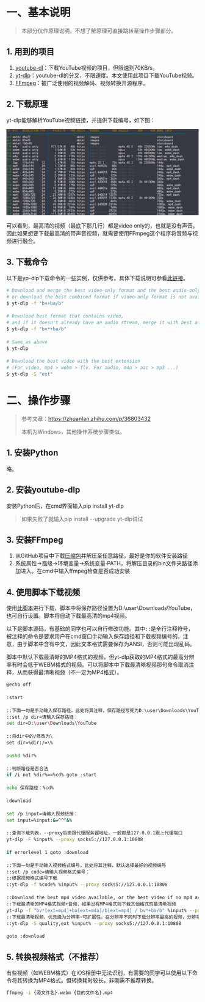 # 一、基本说明

> 本部分仅作原理说明，不想了解原理可直接跳转至操作步骤部分。

## 1. 用到的项目

1. [youtube-dl](https://github.com/ytdl-org/youtube-dl#format-selection)：下载YouTube视频的项目，但限速到70KB/s。
2. [yt-dlp](https://github.com/yt-dlp/yt-dlp)：youtube-dl的分叉，不限速度。本文使用此项目下载YouTube视频。
3. [FFmpeg](https://github.com/BtbN/FFmpeg-Builds)：被广泛使用的视频解码、视频转换开源程序。

## 2. 下载原理

yt-dlp能够解析YouTube视频链接，并提供下载编号，如下图：

![image-20220304130536600](使用yt-dlp下载YouTube高清视频.assets/image-20220304130536600.png)

可以看到，最高清的视频（最底下那几行）都是video only的，也就是没有声音。因此如果想要下载最高清的带声音视频，就需要使用FFmpeg这个程序将音频与视频进行融合。

## 3. 下载命令

以下是yp-dlp下载命令的一些实例，仅供参考。具体下载说明可参看[此链接](https://github.com/yt-dlp/yt-dlp#format-selection)。

```bash
# Download and merge the best video-only format and the best audio-only format,
# or download the best combined format if video-only format is not available
$ yt-dlp -f "bv+ba/b"

# Download best format that contains video,
# and if it doesn't already have an audio stream, merge it with best audio-only format
$ yt-dlp -f "bv*+ba/b"

# Same as above
$ yt-dlp

# Download the best video with the best extension
# (For video, mp4 > webm > flv. For audio, m4a > aac > mp3 ...)
$ yt-dlp -S "ext"
```



# 二、操作步骤

> 参考文章：https://zhuanlan.zhihu.com/p/36803432
>
> 本机为Windows，其他操作系统步骤类似。

## 1. 安装Python

略。

## 2. 安装youtube-dlp

安装Python后，在cmd界面输入pip install yt-dlp

> 如果失败了就输入pip install --upgrade yt-dlp试试

## 3. 安装FFmpeg

1. 从GitHub项目中下载[压缩包](https://github.com/BtbN/FFmpeg-Builds/releases)并解压至任意路径，最好是你的软件安装路径
2. 系统属性→高级→环境变量→系统变量·PATH，将解压目录的bin文件夹路径添加进入。在cmd中输入ffmpeg检查是否成功安装

## 4. 使用脚本下载视频

使用[此脚本](使用yt-dlp下载YouTube高清视频.assets\下载YouTube视频.bat)进行下载，脚本中将保存路径设置为D:\user\Downloads\YouTube，也可自行设置。脚本将自动下载最高清的mp4视频。

以下是脚本源码，有基础的同学也可以自行修改功能。其中`::`是全行注释符号，被注释的命令是要求用户在cmd窗口手动输入保存路径和下载视频编号的。注意，由于脚本中含有中文，因此文本格式需要保存为ANSI，否则可能出现乱码。

脚本中默认下载最清晰的MP4格式的视频，但yt-dlp获取的MP4格式的最高分辨率有时会低于WEBM格式的视频。可以将脚本中下载最清晰视频那句命令取消注释，从而获得最清晰视频（不一定为MP4格式）。

```bash
@echo off

:start

::下面一句是手动输入保存路径，此处将其注释，保存路径写死为D:\user\Downloads\YouTube
::set /p dir=请输入保存路径：
set dir=D:\user\Downloads\YouTube

::将dir中的/修改为\
set dir=%dir:/=\%

pushd %dir%

::判断路径是否合法
if /i not %dir%==%cd% goto :start

echo 保存路径：%cd%

:download

set /p input=请输入视频链接：
set input=%input:&=^^^&%

::查询下载列表，--proxy后面跟代理服务器地址，一般都是127.0.0.1跟上代理端口
yt-dlp -F %input% --proxy socks5://127.0.0.1:10808

if errorlevel 1 goto :download

::下面一句是手动输入视频格式编号，此处将其注释，默认选择最好的视频编号
::set /p code=请输入视频格式编号：
::根据视频格式编号下载
::yt-dlp -f %code% %input% --proxy socks5://127.0.0.1:10808

::Download the best mp4 video available, or the best video if no mp4 available
::下载最清晰的MP4格式视频+音频，如果没有MP4格式则下载其他格式的最清晰视频
yt-dlp -f "bv*[ext=mp4]+ba[ext=m4a]/b[ext=mp4] / bv*+ba/b" %input% --proxy socks5://127.0.0.1:10808
::下载最清晰视频，优先级为分辨率>可扩展性，在分辨率不同时下载分辨率最高的视频，分辨率相同时下载扩展性最强的视频(mp4>webm>flv>other)
::yt-dlp -S quality,ext %input% --proxy socks5://127.0.0.1:10808

goto :download
```

## 5. 转换视频格式（不推荐）

有些视频（如WEBM格式）在iOS相册中无法识别，有需要的同学可以使用以下命令将其转换为MP4格式。但转换耗时较长，非刚需不推荐转换。

```bash
ffmpeg -i {源文件名}.webm {目的文件名}.mp4
```

